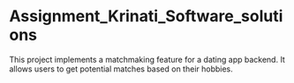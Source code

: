 # Assignment_Krinati_Software_solutions
This project implements a matchmaking feature for a dating app backend. It allows users to get potential matches based on their hobbies.
